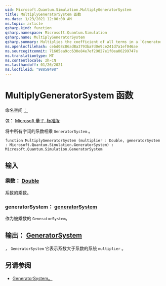```yaml
---
uid: Microsoft.Quantum.Simulation.MultiplyGeneratorSystem
title: MultiplyGeneratorSystem 函数
ms.date: 1/23/2021 12:00:00 AM
ms.topic: article
qsharp.kind: function
qsharp.namespace: Microsoft.Quantum.Simulation
qsharp.name: MultiplyGeneratorSystem
qsharp.summary: Multiplies the coefficient of all terms in a `GeneratorSystem`.
ms.openlocfilehash: cebd08c86ad8a3793ba7d0e9ce241d7a1ef046ae
ms.sourcegitcommit: 71605ea9cc630e84e7ef29027e1f0ea06299747e
ms.translationtype: MT
ms.contentlocale: zh-CN
ms.lasthandoff: 01/26/2021
ms.locfileid: "98858498"
---
```

# <a name="multiplygeneratorsystem-function"></a>MultiplyGeneratorSystem 函数

命名空间 [：](xref:Microsoft.Quantum.Simulation)

包： [Microsoft 量子. 标准版](https://nuget.org/packages/Microsoft.Quantum.Standard)


将中所有字词的系数相乘 `GeneratorSystem` 。

```qsharp
function MultiplyGeneratorSystem (multiplier : Double, generatorSystem : Microsoft.Quantum.Simulation.GeneratorSystem) : Microsoft.Quantum.Simulation.GeneratorSystem
```


## <a name="input"></a>输入

### <a name="multiplier--double"></a>乘数： [Double](xref:microsoft.quantum.lang-ref.double)

系数的乘数。


### <a name="generatorsystem--generatorsystem"></a>generatorSystem： [generatorSystem](xref:Microsoft.Quantum.Simulation.GeneratorSystem)

作为被乘数的 `GeneratorSystem`。



## <a name="output--generatorsystem"></a>输出： [GeneratorSystem](xref:Microsoft.Quantum.Simulation.GeneratorSystem)

， `GeneratorSystem` 它表示系数大于系数的系统 `multiplier` 。

## <a name="see-also"></a>另请参阅

- [GeneratorSystem。](xref:Microsoft.Quantum.Simulation.GeneratorSystem)